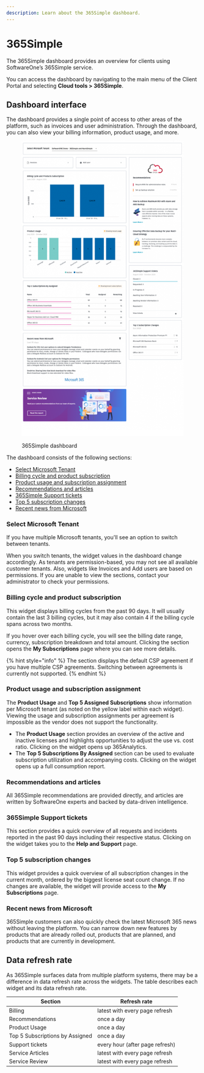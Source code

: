 ```yaml
---
description: Learn about the 365Simple dashboard.
---
```


# 365Simple

The 365Simple dashboard provides an overview for clients using SoftwareOne’s 365Simple service.&#x20;

You can access the dashboard by navigating to the main menu of the Client Portal and selecting  **Cloud tools > 365Simple**.

## Dashboard interface <a href="#selecting-your-tenant" id="selecting-your-tenant"></a>

The dashboard provides a single point of access to other areas of the platform, such as invoices and user administration. Through the dashboard, you can also view your billing information, product usage, and more.&#x20;

<figure><img src="../../.gitbook/assets/image (1) (1) (1) (1) (1) (1) (1) (1).png" alt=""><figcaption><p>365Simple dashboard</p></figcaption></figure>

The dashboard consists of the following sections:

* [Select Microsoft Tenant](365simple.md#select-microsoft-tenant)
* [Billing cycle and product subscription](365simple.md#billing-information)
* [Product usage and subscription assignment](365simple.md#product-usage-subscriptions-assignment)
* [Recommendations and articles](365simple.md#service-recommendations-articles)
* [365Simple Support tickets](365simple.md#help-and-support-overview)
* [Top 5 subscription changes](365simple.md#recent-subscription-changes)
* [Recent news from Microsoft](365simple.md#recent-news-from-microsoft)

### Select Microsoft Tenant

If you have multiple Microsoft tenants, you'll see an option to switch between tenants.&#x20;

When you switch tenants, the widget values in the dashboard change accordingly. As tenants are permission-based, you may not see all available customer tenants.  Also, widgets like Invoices and Add users are based on permissions. If you are unable to view the sections, contact your administrator to check your permissions.

### Billing cycle and product subscription <a href="#billing-information" id="billing-information"></a>

This widget displays billing cycles from the past 90 days. It will usually contain the last 3 billing cycles, but it may also contain 4 if the billing cycle spans across two months.

If you hover over each billing cycle, you will see the billing date range, currency, subscription breakdown and total amount. Clicking the section opens the **My Subscriptions** page where you can see more details.

{% hint style="info" %}
The section displays the default CSP agreement if you have multiple CSP agreements. Switching between agreements is currently not supported.
{% endhint %}

### Product usage and subscription assignment <a href="#product-usage-subscriptions-assignment" id="product-usage-subscriptions-assignment"></a>

The **Product Usage** and **Top 5 Assigned Subscriptions** show information per Microsoft tenant (as noted on the yellow label within each widget). Viewing the usage and subscription assignments per agreement is impossible as the vendor does not support the functionality.

* The **Product Usage** section provides an overview of the active and inactive licenses and highlights opportunities to adjust the use vs. cost ratio. Clicking on the widget opens up 365Analytics.&#x20;
* The **Top 5 Subscriptions By Assigned** section can be used to evaluate subscription utilization and accompanying costs. Clicking on the widget opens up a full consumption report.

### Recommendations and articles <a href="#service-recommendations-articles" id="service-recommendations-articles"></a>

All 365Simple recommendations are provided directly, and articles are written by SoftwareOne experts and backed by data-driven intelligence.

### 365Simple Support tickets <a href="#help-and-support-overview" id="help-and-support-overview"></a>

This section provides a quick overview of all requests and incidents reported in the past 90 days including their respective status. Clicking on the widget takes you to the **Help and Support** page.

### Top 5 subscription changes <a href="#recent-subscription-changes" id="recent-subscription-changes"></a>

This widget provides a quick overview of all subscription changes in the current month, ordered by the biggest license seat count change. If no changes are available, the widget will provide access to the **My Subscriptions** page.

### Recent news from Microsoft <a href="#recent-news-from-microsoft" id="recent-news-from-microsoft"></a>

365Simple customers can also quickly check the latest Microsoft 365 news without leaving the platform. You can narrow down new features by products that are already rolled out, products that are planned, and products that are currently in development.

## Data refresh rate <a href="#data-refresh-rate" id="data-refresh-rate"></a>

As 365Simple surfaces data from multiple platform systems, there may be a difference in data refresh rate across the widgets. The table describes each widget and its data refresh rate.

| Section                         | Refresh rate                    |
| ------------------------------- | ------------------------------- |
| Billing                         | latest with every page refresh  |
| Recommendations                 | once a day                      |
| Product Usage                   | once a day                      |
| Top 5 Subscriptions by Assigned | once a day                      |
| Support tickets                 | every hour (after page refresh) |
| Service Articles                | latest with every page refresh  |
| Service Review                  | latest with every page refresh  |
